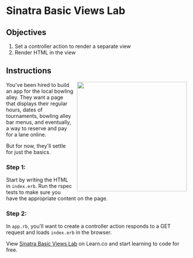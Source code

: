 # Sinatra Basic Views Lab

## Objectives

1. Set a controller action to render a separate view
2. Render HTML in the view

## Instructions

<img src="https://s3.amazonaws.com/learn-verified/bowling.gif" hspace="10" align="right" width="300px">

You've been hired to build an app for the local bowling alley. They want a page that displays their regular hours, dates of tournaments, bowling alley bar menus, and eventually, a way to reserve and pay for a lane online.

But for now, they'll settle for just the basics.

### Step 1:

Start by writing the HTML in `index.erb`. Run the rspec tests to make sure you have the appropriate content on the page.

### Step 2:

In `app.rb`, you'll want to create a controller action responds to a GET request and loads `index.erb` in the browser.
<p data-visibility='hidden'>View <a href='https://learn.co/lessons/sinatra-basic-views-lab' title='Sinatra Basic Views Lab'>Sinatra Basic Views Lab</a> on Learn.co and start learning to code for free.</p>
